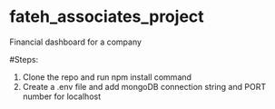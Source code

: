 # fateh_associates_project
Financial dashboard for a company 

#Steps:

1. Clone the repo and run npm install command
2. Create a .env file and add mongoDB connection string and PORT number for localhost
